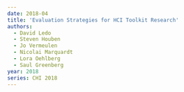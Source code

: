 ```yaml
---
date: 2018-04
title: 'Evaluation Strategies for HCI Toolkit Research'
authors:
  - David Ledo
  - Steven Houben
  - Jo Vermeulen
  - Nicolai Marquardt
  - Lora Oehlberg
  - Saul Greenberg
year: 2018
series: CHI 2018
---
```



